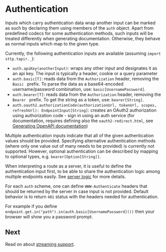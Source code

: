 # Authentication

Inputs which carry authentication data wrap another input can be marked as such by declaring them using members of the
`auth` object. Apart from predefined codecs for some authentication methods, such inputs will be treated differently
when generating documentation. Otherwise, they behave as normal inputs which map to the given type.

Currently, the following authentication inputs are available (assuming `import sttp.tapir._`):

* `auth.apiKey(anotherInput)`: wraps any other input and designates it as an api key. The input is typically a header, 
cookie or a query parameter
* `auth.basic[T]`: reads data from the `Authorization` header, removing the `Basic ` prefix. To parse the data as a 
base64-encoded username/password combination, use: `basic[UsernamePassword]`.
* `auth.bearer[T]`: reads data from the `Authorization` header, removing the `Bearer ` prefix. To get the string
as a token, use: `bearer[String]`.
* `auth.oauth2.authorizationCode(authorizationUrl, tokenUrl, scopes, refreshUrl): EndpointInput[String]`: creates an 
OAuth2 authorization using authorization code - sign in using an auth service (for documentation, requires defining also 
the `oauth2-redirect.html`, see [Generating OpenAPI documentation](../openapi.md))

Multiple authentication inputs indicate that all of the given authentication values should be provided. Specifying
alternative authentication methods (where only one value out of many needs to be provided) is currently not supported.
However, optional authentication can be described by mapping to optional types, e.g. `bearer[Option[String]]`.

When interpreting a route as a server, it is useful to define the authentication input first, to be able to share the
authentication logic among multiple endpoints easily. See [server logic](../server/logic.md) for more
details.

For each `auth` scheme, one can define `WWW-Authenticate` headers that should be returned by the server in case input is not provided. Default behavior is to return `401` status with the headers needed for authentication.


For example if you define `endpoint.get.in("path").in(auth.basic[UsernamePassword]())` then your browser will show you a password prompt.

## Next

Read on about [streaming support](streaming.md).
